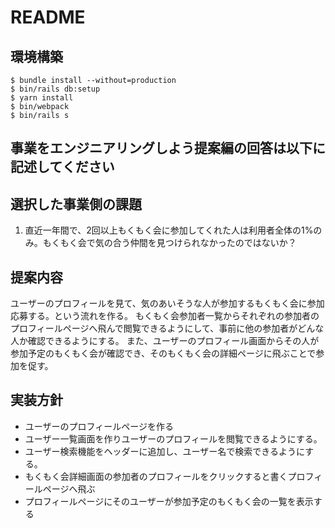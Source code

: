 # README

## 環境構築
```
$ bundle install --without=production
$ bin/rails db:setup
$ yarn install
$ bin/webpack
$ bin/rails s
```

## 事業をエンジニアリングしよう提案編の回答は以下に記述してください
## 選択した事業側の課題

1. 直近一年間で、2回以上もくもく会に参加してくれた人は利用者全体の1%のみ。もくもく会で気の合う仲間を見つけられなかったのではないか？

## 提案内容
ユーザーのプロフィールを見て、気のあいそうな人が参加するもくもく会に参加応募する。という流れを作る。
もくもく会参加者一覧からそれぞれの参加者のプロフィールページへ飛んで閲覧できるようにして、事前に他の参加者がどんな人か確認できるようにする。
また、ユーザーのプロフィール画面からその人が参加予定のもくもく会が確認でき、そのもくもく会の詳細ページに飛ぶことで参加を促す。

## 実装方針

- ユーザーのプロフィールページを作る
- ユーザー一覧画面を作りユーザーのプロフィールを閲覧できるようにする。
- ユーザー検索機能をヘッダーに追加し、ユーザー名で検索できるようにする。
- もくもく会詳細画面の参加者のプロフィールをクリックすると書くプロフィールページへ飛ぶ
- プロフィールページにそのユーザーが参加予定のもくもく会の一覧を表示する